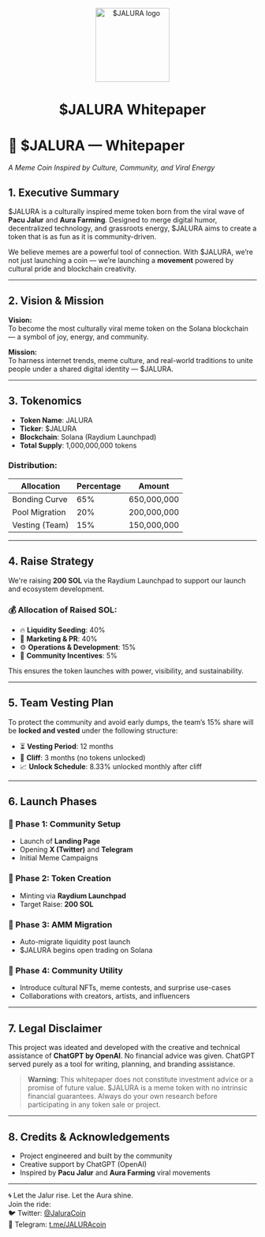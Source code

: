 <p align="center">
  <img src="https://ipfs.io/ipfs/bafkreidlvekzq2g3anvoqkanrjvc2bnvlbk4dg6wtvfxx3enphg7znwa5u" width="150" alt="$JALURA logo" />
</p>

<h1 align="center">$JALURA Whitepaper</h1>

# 💠 $JALURA — Whitepaper  
_A Meme Coin Inspired by Culture, Community, and Viral Energy_


## 1. Executive Summary

$JALURA is a culturally inspired meme token born from the viral wave of **Pacu Jalur** and **Aura Farming**. Designed to merge digital humor, decentralized technology, and grassroots energy, $JALURA aims to create a token that is as fun as it is community-driven.

We believe memes are a powerful tool of connection. With $JALURA, we’re not just launching a coin — we’re launching a **movement** powered by cultural pride and blockchain creativity.

---

## 2. Vision & Mission

**Vision:**  
To become the most culturally viral meme token on the Solana blockchain — a symbol of joy, energy, and community.

**Mission:**  
To harness internet trends, meme culture, and real-world traditions to unite people under a shared digital identity — $JALURA.

---

## 3. Tokenomics

- **Token Name**: JALURA  
- **Ticker**: $JALURA  
- **Blockchain**: Solana (Raydium Launchpad)  
- **Total Supply**: 1,000,000,000 tokens

### Distribution:
| Allocation        | Percentage | Amount         |
|------------------|------------|----------------|
| Bonding Curve     | 65%        | 650,000,000     |
| Pool Migration    | 20%        | 200,000,000     |
| Vesting (Team)    | 15%        | 150,000,000     |

---

## 4. Raise Strategy

We're raising **200 SOL** via the Raydium Launchpad to support our launch and ecosystem development.

### 💰 Allocation of Raised SOL:
- 🔥 **Liquidity Seeding**: 40%  
- 📢 **Marketing & PR**: 40%  
- ⚙️ **Operations & Development**: 15%  
- 🎁 **Community Incentives**: 5%  

This ensures the token launches with power, visibility, and sustainability.

---

## 5. Team Vesting Plan

To protect the community and avoid early dumps, the team’s 15% share will be **locked and vested** under the following structure:

- ⏳ **Vesting Period**: 12 months  
- 🧱 **Cliff**: 3 months (no tokens unlocked)  
- 📈 **Unlock Schedule**: 8.33% unlocked monthly after cliff

---

## 6. Launch Phases

### 🚀 Phase 1: Community Setup
- Launch of **Landing Page**
- Opening **X (Twitter)** and **Telegram**
- Initial Meme Campaigns

### 🚀 Phase 2: Token Creation
- Minting via **Raydium Launchpad**
- Target Raise: **200 SOL**

### 🚀 Phase 3: AMM Migration
- Auto-migrate liquidity post launch
- $JALURA begins open trading on Solana

### 🚀 Phase 4: Community Utility
- Introduce cultural NFTs, meme contests, and surprise use-cases
- Collaborations with creators, artists, and influencers

---

## 7. Legal Disclaimer

This project was ideated and developed with the creative and technical assistance of **ChatGPT by OpenAI**. No financial advice was given. ChatGPT served purely as a tool for writing, planning, and branding assistance.

> **Warning**: This whitepaper does not constitute investment advice or a promise of future value. $JALURA is a meme token with no intrinsic financial guarantees. Always do your own research before participating in any token sale or project.

---

## 8. Credits & Acknowledgements

- Project engineered and built by the community  
- Creative support by ChatGPT (OpenAI)  
- Inspired by **Pacu Jalur** and **Aura Farming** viral movements

---

🌀 Let the Jalur rise. Let the Aura shine.  
Join the ride:  
🐦 Twitter: [@JaluraCoin](https://twitter.com/JaluraCoin)  
💬 Telegram: [t.me/JALURAcoin](https://t.me/JALURAcoin)
